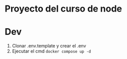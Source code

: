 # Proyecto del curso de node

# Dev

1. Clonar .env.template y crear el .env
2. Ejecutar el cmd `docker compose up -d`
